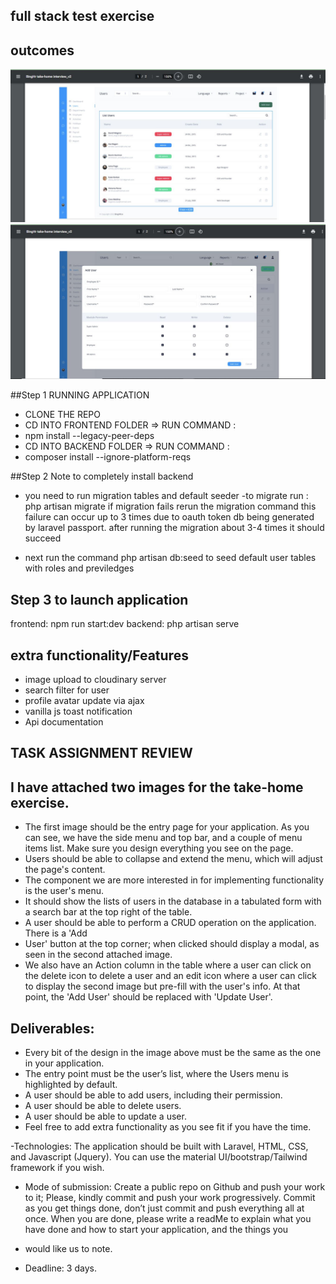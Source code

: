 ## full stack test exercise

## outcomes
<img src="screenshots/sample1.JPG" width="800"/>
<img src="screenshots/sample2.JPG" width="800"/>

##Step 1 RUNNING APPLICATION
- CLONE THE REPO
- CD INTO FRONTEND FOLDER => RUN COMMAND : 
-  npm install --legacy-peer-deps
- CD INTO BACKEND FOLDER => RUN COMMAND : 
-  composer install --ignore-platform-reqs

##Step 2 Note to completely install backend
- you need to run migration tables and default seeder
-to migrate run : php artisan migrate 
  if migration fails rerun the migration command
  this failure can occur up to 3 times due to oauth token db being generated by laravel passport. after running the migration about 3-4 times it should succeed

 - next run the command php artisan db:seed to seed default user tables with roles and previledges



## Step 3 to launch application
frontend: npm run start:dev
backend: php artisan serve

## extra functionality/Features
 - image upload to cloudinary server
 - search filter for user
 - profile avatar update via ajax
 - vanilla js toast notification
 - Api documentation


## TASK ASSIGNMENT REVIEW 


## I have attached two images for the take-home exercise. 

- The first image should be the
entry page for your application. As you can see, we have the side menu and top bar,
and a couple of menu items list. Make sure you design everything you see on the page.
- Users should be able to collapse and extend the menu, which will adjust the page's
content. 
- The component we are more interested in for implementing functionality is the
user's menu. 
- It should show the lists of users in the database in a tabulated form with a
search bar at the top right of the table.
- A user should be able to perform a CRUD operation on the application. There is a 'Add
- User' button at the top corner; when clicked should display a modal, as seen in the
second attached image.
- We also have an Action column in the table where a user can click on the delete icon to
delete a user and an edit icon where a user can click to display the second image but
pre-fill with the user's info. At that point, the 'Add User' should be replaced with 'Update
User'.

## Deliverables:
- Every bit of the design in the image above must be the same as the one in your
application.
- The entry point must be the user’s list, where the Users menu is highlighted by
default.
- A user should be able to add users, including their permission.
- A user should be able to delete users.
- A user should be able to update a user.
- Feel free to add extra functionality as you see fit if you have the time.

-Technologies: The application should be built with Laravel, HTML, CSS, and Javascript
(Jquery). You can use the material UI/bootstrap/Tailwind framework if you wish.
- Mode of submission: Create a public repo on Github and push your work to it; Please,
kindly commit and push your work progressively. Commit as you get things done, don’t
just commit and push everything all at once. When you are done, please write a readMe
to explain what you have done and how to start your application, and the things you

- would like us to note.

- Deadline: 3 days.